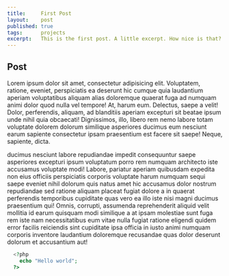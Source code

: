 ```yaml
---
title:     First Post
layout:    post
published: true
tags:      projects
excerpt:   This is the first post. A little excerpt. How nice is that?
---
```

## Post

Lorem ipsum dolor sit amet, consectetur adipisicing elit. Voluptatem, ratione, eveniet, perspiciatis ea deserunt hic cumque quia laudantium aperiam voluptatibus aliquam alias doloremque quaerat fuga ad numquam animi dolor quod nulla vel tempore! At, harum eum. Delectus, saepe a velit! Dolor, perferendis, aliquam, ad blanditiis aperiam excepturi sit beatae ipsum unde nihil quia obcaecati! Dignissimos, illo, libero rem nemo labore totam voluptate dolorem dolorum similique asperiores ducimus eum nesciunt earum sapiente consectetur ipsam praesentium est facere sit saepe! Neque, sapiente, dicta.

ducimus nesciunt labore repudiandae impedit consequuntur saepe asperiores excepturi ipsum voluptatum porro rem numquam architecto iste accusamus voluptate modi! Labore, pariatur aperiam quibusdam expedita non eius officiis perspiciatis corporis voluptate harum numquam sequi saepe eveniet nihil dolorum quis natus amet hic accusamus dolor nostrum repudiandae sed ratione aliquam placeat fugiat dolore a in quaerat perferendis temporibus cupiditate quas vero ea illo iste nisi magni ducimus praesentium qui! Omnis, corrupti, assumenda reprehenderit aliquid velit mollitia id earum quisquam modi similique a at ipsam molestiae sunt fuga rem iste nam necessitatibus eum vitae nulla fugiat ratione eligendi quidem error facilis reiciendis sint cupiditate ipsa officia in iusto animi numquam corporis inventore laudantium doloremque recusandae quas dolor deserunt dolorum et accusantium aut!

```php
  <?php
    echo "Hello world";
  ?>
```
